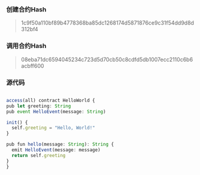 ### 创建合约Hash
> 1c9f50a110bf89b4778368ba85dc1268174d5871876ce9c31f54dd9d8d312bf4
### 调用合约Hash
> 08eba71dc6594045234c723d5d70cb50c8cdfd5db1007ecc2110c6b6acbff600
### 源代码

  ```ts

access(all) contract HelloWorld {
  pub let greeting: String
  pub event HelloEvent(message: String)

  init() {
    self.greeting = "Hello, World!"
  }

  pub fun hello(message: String): String {
    emit HelloEvent(message: message)
    return self.greeting
  }
}


```